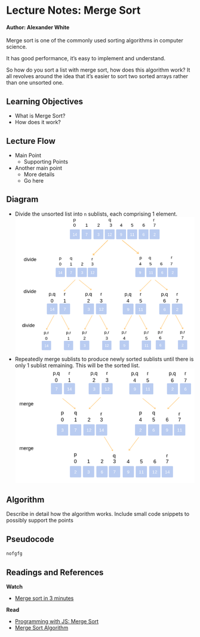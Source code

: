 # Lecture Notes: Merge Sort
#### Author: Alexander White

Merge sort is one of the commonly used sorting algorithms in computer science.

It has good performance, it’s easy to implement and understand.

So how do you sort a list with merge sort, how does this algorithm work? It all revolves around the idea that it’s easier to sort two sorted arrays rather than one unsorted one.

## Learning Objectives
* What is Merge Sort?
* How does it work?


## Lecture Flow

* Main Point
  * Supporting Points
* Another main point
  * More details
  * Go here 
  
## Diagram
* Divide the unsorted list into `n` sublists, each comprising 1 element.
![Diagram 1](./merge-sort-lecture-1.png)
* Repeatedly merge sublists to produce newly sorted sublists until there is only 1 sublist remaining. This will be the sorted list.
![Diagram 2](./merge-sort-lecture-2.png)

## Algorithm

Describe in detail how the algorithm works.
Include small code snippets to possibly support the points

## Pseudocode

```javascript
nofgfg
```

## Readings and References

**Watch**

* [Merge sort in 3 minutes](https://www.youtube.com/watch?v=4VqmGXwpLqc)

**Read**

* [Programming with JS: Merge Sort](https://hackernoon.com/programming-with-js-merge-sort-deb677b777c0)
* [Merge Sort Algorithm](https://www.interviewbit.com/tutorial/merge-sort-algorithm/)

<!-- **Bookmark** -->
